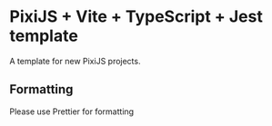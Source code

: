 # PixiJS + Vite + TypeScript + Jest template

A template for new PixiJS projects.

## Formatting

Please use Prettier for formatting
